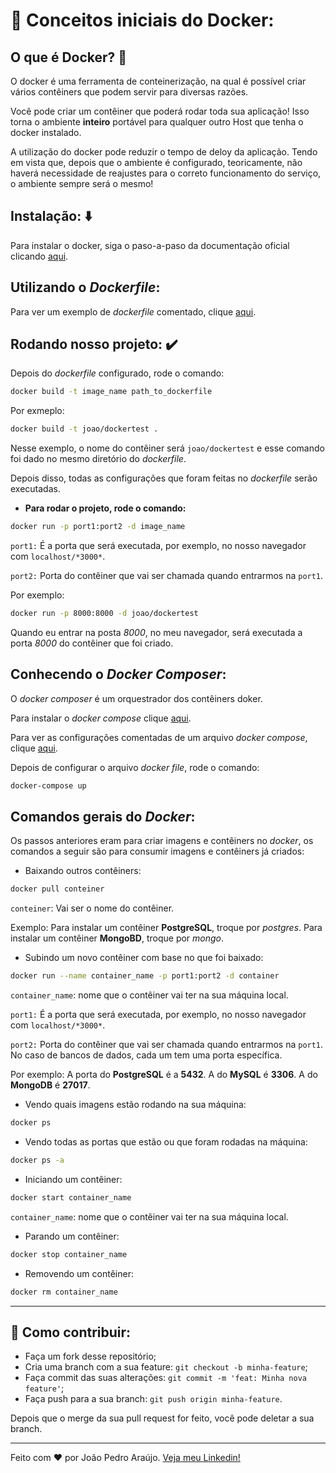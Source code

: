 # :whale: Conceitos iniciais do Docker:

## O que é Docker? :whale2:
O docker é uma ferramenta de conteinerização, na qual é possível criar vários contêiners que podem servir para diversas razões.

Você pode criar um contêiner que poderá rodar toda sua aplicação! Isso torna o ambiente **inteiro** portável para qualquer outro Host que tenha o docker instalado.

A utilização do docker pode reduzir o tempo de deloy da aplicação. Tendo em vista que, depois que o ambiente é configurado, teoricamente, não haverá necessidade de reajustes para o correto funcionamento do serviço, o ambiente sempre será o mesmo!

## Instalação: :arrow_down:
Para instalar o docker, siga o paso-a-paso da documentação oficial clicando [aqui](https://docs.docker.com/install/).

## Utilizando o *Dockerfile*:
Para ver um exemplo de *dockerfile* comentado, clique [aqui](./Dockerfile).

## Rodando nosso projeto: :heavy_check_mark:
Depois do *dockerfile* configurado, rode o comando:

```bash
docker build -t image_name path_to_dockerfile
```

Por exmeplo:

```bash
docker build -t joao/dockertest .
```

Nesse exemplo, o nome do contêiner será `joao/dockertest` e esse comando foi dado no mesmo diretório do *dockerfile*.

Depois disso, todas as configurações que foram feitas no *dockerfile* serão executadas.

- **Para rodar o projeto, rode o comando:**

```bash
docker run -p port1:port2 -d image_name
```

`port1:` É a porta que será executada, por exemplo, no nosso navegador com `localhost/*3000*`.

`port2:` Porta do contêiner que vai ser chamada quando entrarmos na `port1`.

Por exemplo:

```bash
docker run -p 8000:8000 -d joao/dockertest
```

Quando eu entrar na posta *8000*, no meu navegador, será executada a porta *8000* do contêiner que foi criado.

## Conhecendo o *Docker Composer*:
O *docker composer* é um orquestrador dos contêiners doker.

Para instalar o *docker compose* clique [aqui](https://docs.docker.com/compose/install/#install-compose).

Para ver as configurações comentadas de um arquivo *docker compose*, clique [aqui](./docker-compose.yml).

Depois de configurar o arquivo *docker file*, rode o comando:

```bash
docker-compose up
```

## Comandos gerais do *Docker*:
Os passos anteriores eram para criar imagens e contêiners no *docker*, os comandos a seguir são para consumir imagens e contêiners já criados:

- Baixando outros contêiners:

```bash
docker pull conteiner
```

`conteiner`: Vai ser o nome do contêiner.

Exemplo: Para instalar um contêiner **PostgreSQL**, troque por *postgres*. Para instalar um contêiner **MongoBD**, troque por *mongo*.

- Subindo um novo contêiner com base no que foi baixado:

```bash
docker run --name container_name -p port1:port2 -d container
```

`container_name`: nome que o contêiner vai ter na sua máquina local.

`port1:` É a porta que será executada, por exemplo, no nosso navegador com `localhost/*3000*`.

`port2:` Porta do contêiner que vai ser chamada quando entrarmos na `port1`. No caso de bancos de dados, cada um tem uma porta específica.

Por exemplo: A porta do **PostgreSQL** é a **5432**. A do **MySQL** é **3306**. A do **MongoDB** é **27017**.

- Vendo quais imagens estão rodando na sua máquina:

```bash
docker ps
```

- Vendo todas as portas que estão ou que foram rodadas na máquina:

```bash
docker ps -a
```

- Iniciando um contêiner:

```bash
docker start container_name
```

`container_name`: nome que o contêiner vai ter na sua máquina local.

- Parando um contêiner:

```bash
docker stop container_name
```

- Removendo um contêiner:

```bash
docker rm container_name
```

---

## 🤔 Como contribuir:

- Faça um fork desse repositório;
- Cria uma branch com a sua feature: `git checkout -b minha-feature`;
- Faça commit das suas alterações: `git commit -m 'feat: Minha nova feature'`;
- Faça push para a sua branch: `git push origin minha-feature`.

Depois que o merge da sua pull request for feito, você pode deletar a sua branch.

---

Feito com ❤ por João Pedro Araújo. [Veja meu Linkedin!](https://www.linkedin.com/in/jo%C3%A3o-pedro-731ab61a5/)